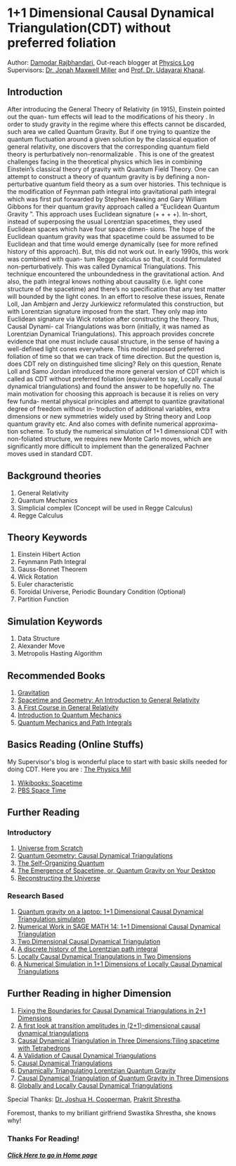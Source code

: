 # 1+1 Dimensional Causal Dynamical Triangulation(CDT) without preferred foliation
Author: [Damodar Rajbhandari](mailto:damicristi7@live.com), Out-reach blogger at [Physics Log](http://www.physicslog.com/)  
Supervisors: [Dr. Jonah Maxwell Miller](mailto:jonah.maxwell.miller@gmail.com) and [Prof. Dr. Udayaraj Khanal](mailto:khanalu@yahoo.com).

## Introduction
After introducing the General Theory of Relativity (in 1915), Einstein pointed out the quan-
tum effects will lead to the modifications of his theory . In order to study gravity in the
regime where this effects cannot be discarded, such area we called Quantum Gravity. But if
one trying to quantize the quantum fluctuation around a given solution by the classical equation
of general relativity, one discovers that the corresponding quantum field theory is perturbatively
non-renormalizable . This is one of the greatest challenges facing in the theoretical physics
which lies in combining Einstein’s classical theory of gravity with Quantum Field Theory.
One can attempt to construct a theory of quantum gravity is by defining a non-perturbative
quantum field theory as a sum over histories. This technique is the modification of Feynman
path integral into gravitational path integral which was first put forwarded by Stephen Hawking
and Gary William Gibbons for their quantum gravity approach called a “Euclidean Quantum
Gravity ”. This approach uses Euclidean signature (+ + + +). In-short, instead of superposing
the usual Lorentzian spacetimes, they used Euclidean spaces which have four space dimen-
sions. The hope of the Euclidean quantum gravity was that spacetime could be assumed to be
Euclidean and that time would emerge dynamically (see for more refined history of this
approach). But, this did not work out. In early 1990s, this work was combined with quan-
tum Regge calculus so that, it could formulated non-perturbatively. This was called Dynamical
Triangulations. This technique encountered the unboundedness in the gravitational action.
And also, the path integral knows nothing about causality (i.e. light cone structure of the
spacetime) and there’s no specification that any test matter will bounded by the light cones. In
an effort to resolve these issues, Renate Loll, Jan Ambjørn and Jerzy Jurkiewicz reformulated
this construction, but with Lorentzian signature imposed from the start. They only map into
Euclidean signature via Wick rotation after constructing the theory. Thus, Causal Dynami-
cal Triangulations was born (initially, it was named as Lorentzian Dynamical Triangulations).
This approach provides concrete evidence that one must include causal structure, in the sense
of having a well-defined light cones everywhere. This model imposed preferred foliation of
time so that we can track of time direction. But the question is, does CDT rely on distinguished
time slicing? Rely on this question, Renate Loll and Samo Jordan introduced the more general
version of CDT which is called as CDT without preferred foliation (equivalent to say, Locally
causal dynamical triangulations) and found the answer to be hopefully no.
The main motivation for choosing this approach is because it is relies on very few funda-
mental physical principles and attempt to quantize gravitational degree of freedom without in-
troduction of additional variables, extra dimensions or new symmetries widely used by String
theory and Loop quantum gravity etc. And also comes with definite numerical approxima-
tion scheme. To study the numerical simulation of 1+1 dimensional CDT with non-foliated
structure, we requires new Monte Carlo moves, which are significantly more difficult to
implement than the generalized Pachner moves used in standard CDT.

## Background theories
1. General Relativity
2. Quantum Mechanics
3. Simplicial complex (Concept will be used in Regge Calculus)
4. Regge Calculus

## Theory Keywords
1. Einstein Hibert Action
2. Feynmann Path Integral
3. Gauss-Bonnet Theorem
4. Wick Rotation
5. Euler characteristic
6. Toroidal Universe, Periodic Boundary Condition (Optional)
7. Partition Function

## Simulation Keywords
1. Data Structure
2. Alexander Move
3. Metropolis Hasting Algorithm

## Recommended Books 
1. [Gravitation](https://www.amazon.com/Gravitation-Charles-W-Misner/dp/0716703440) 
2. [Spacetime and Geometry: An Introduction to General Relativity](https://www.amazon.com/Spacetime-Geometry-Introduction-General-Relativity/dp/0805387323)
3. [A First Course in General Relativity](https://www.amazon.com/First-Course-General-Relativity/dp/0521887054)
4. [Introduction to Quantum Mechanics](https://www.amazon.com/Introduction-Quantum-Mechanics-David-Griffiths/dp/0131118927)
5. [Quantum Mechanics and Path Integrals](https://www.amazon.com/Quantum-Mechanics-Path-Integrals-Emended/dp/0486477223)

## Basics Reading (Online Stuffs)
My Supervisor's blog is wonderful place to start with basic skills needed for doing CDT. Here you are : [The Physics Mill](http://www.thephysicsmill.com/)

1. [Wikibooks: Spacetime](https://en.wikibooks.org/wiki/Special_Relativity/Spacetime)
2. [PBS Space Time](https://www.youtube.com/channel/UC7_gcs09iThXybpVgjHZ_7g/playlists) 

## Further Reading 
### Introductory
1. [Universe from Scratch](https://arxiv.org/abs/hep-th/0509010v3)
2. [Quantum Geometry: Causal Dynamical Triangulations](http://www.thephysicsmill.com/2013/10/13/causal-dynamical-triangulations/) 
3. [The Self-Organizing Quantum](http://www.signallake.com/innovation/SelfOrganizingQuantumJul08.pdf) 
4. [The Emergence of Spacetime, or, Quantum Gravity on Your Desktop](https://arxiv.org/pdf/0711.0273.pdf)
5. [Reconstructing the Universe](https://arxiv.org/pdf/hep-th/0505154.pdf)

### Research Based
1. [Quantum gravity on a laptop: 1+1 Dimensional Causal Dynamical Triangulation   simulaton](http://www.sciencedirect.com/science/article/pii/S2211379712000319)
2. [Numerical Work in SAGE MATH 14: 1+1 Dimensional Causal Dynamical Triangulation](https://quantumtetrahedron.wordpress.com/2014/01/16/numerical-work-in-sage-math-14-11-dimensional-causal-dynamical-triangulation/)
3. [Two Dimensional Causal Dynamical Triangulation](http://physics.wooster.edu/JrIS/Files/Israel_Web_Article.pdf)
4. [A discrete history of the Lorentzian path integral](https://arxiv.org/pdf/hep-th/0212340.pdf)
5. [Locally Causal Dynamical Triangulations in Two Dimensions](https://arxiv.org/abs/1507.04566)
6. [A Numerical Simulation in 1+1 Dimensions of Locally Causal Dynamical Triangulations](http://www.ru.nl/publish/pages/760962/thesis_final_version.pdf)

## Further Reading in higher Dimension
1. [Fixing the Boundaries for Causal Dynamical Triangulations in 2+1 Dimensions](http://london.ucdavis.edu/~reu/REU12/Papers/miller.pdf)
2. [A first look at transition amplitudes in (2+1)-dimensional causal dynamical triangulations](https://arxiv.org/abs/1305.2932v3)
3. [Causal Dynamical Triangulation in Three Dimensions:Tiling spacetime with Tetrahedrons](http://physics.wooster.edu/JrIS/Files/Web_Article_Shrestha.pdf)
4. [A Validation of Causal Dynamical Triangulations](https://arxiv.org/abs/1110.6875) 
5. [Causal Dynamical Triangulations](https://sites.google.com/site/lisaglaserphysics/research/causal-dynamical-triangulations)
6. [Dynamically Triangulating Lorentzian Quantum Gravity](https://arxiv.org/pdf/hep-th/0105267.pdf)
7. [Causal Dynamical Triangulation of Quantum Gravity in Three Dimensions](http://london.ucdavis.edu/~reu/REU07/zhang.pdf)
8. [Globally and Locally Causal Dynamical Triangulations](http://www.ru.nl/publish/pages/548169/thesis.pdf)

Special Thanks: [Dr. Joshua H. Cooperman](mailto:jhcooperman@gmail.com), [Prakrit Shrestha](mailto:prakrit.shrestha@gmail.com).

Foremost, thanks to my brilliant girlfriend Swastika Shrestha, she knows why!

### Thanks For Reading!

##### [Click Here to go in Home page](https://damicristi.github.io/)
